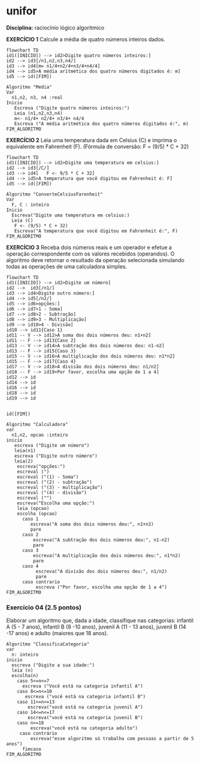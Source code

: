 # unifor 
**Disciplina:** raciocínio lógico algoritmico





**EXERCÍCIO 1**
Calcule a média de quatro números inteiros dados.


```mermaid
flowchart TD
id1([INICIO]) --> id2>Digite quatro números inteiros:]
id2 --> id3[/n1,n2,n3,n4/]
id3 --> id4[m= n1/4+n2/4+n3/4+n4/4]
id4 --> id5>A média aritmética dos quatro números digitados é: m]
id5 --> id([FIM])
```
```
Algoritmo "Media"
Var
  n1,n2, n3, n4 :real
Inicio
   Escreva ("Digite quatro números inteiros:")
   Leia (n1,n2,n3,n4)
   m<- n1/4+ n2/4+ n3/4+ n4/4
   Escreva ("A média aritmética dos quatro números digitados é:", m)
FIM_ALGORITMO
```






**EXERCÍCIO 2**
Leia uma temperatura dada em Celsius (C) e imprima o equivalente em Fahrenheit (F). (Fórmula de conversão: F = (9/5) * C + 32)
```mermaid
flowchart TD
id1([INICIO]) --> id2>Digite uma temperatura em celsius:]
id2 --> id3[/C/]
id3 --> id4[   F <- 9/5 * C + 32]
id4 --> id5>A temperatura que você digitou em Fahrenheit é: F]
id5 --> id([FIM])
```

```
Algoritmo "ConverteCelsiusFarenheit"
Var
  F, C : inteiro
Inicio
  Escreva("Digite uma temperatura em celsius:)
  Leia (C)
   F <- (9/5) * C + 32)
   Escreva("A temperatura que você digitou em Fahrenheit é:", F)   
FIM_ALGORITMO
```

**EXERCÍCIO 3**
Receba dois números reais e um operador e efetue a operação correspondente com os valores recebidos (operandos). O algoritmo deve retornar o resultado da operação selecionada simulando todas as operações de uma calculadora simples.

```mermaid
flowchart TD
id1([INICIO]) --> id2>Digite um número]
id2 -->  id3[/n1/]
id3 --> id4>Digite outro número:]
id4 --> id5[/n2/]
id5 --> id6>opções:]
id6 --> id7>1 - Soma]
id7 --> id8>2 - Subtração]
id8 --> id9>3 - Multiplicação]
id9 --> id10>4 - Divisão]
id10 --> id11{Caso 1}
id11 -- V --> id12>A soma dos dois números deu: n1+n2]
id11 -- F --> id13{Caso 2}
id13 -- V --> id14>A subtração dos dois números deu: n1-n2]
id13 -- F --> id15{Caso 3}
id15 -- V --> id16>A multiplicação dos dois números deu: n1*n2]
id15 -- F --> id17{Caso 4}
id17 -- V --> id18>A divisão dos dois números deu: n1/n2]
id18 -- F --> id19>Por favor, escolha uma opção de 1 a 4]
id12 --> id
id14 --> id
id16 --> id
id18 --> id
id19 --> id

 
id([FIM])
```

```
Algoritmo "Calculadora"
var
  n1,n2, opcao :inteiro
inicio
   escreva ("Digite um número")
   leia(n1)
   escreva ("Digite outro número")
   leia(2)
    escreva("opções:")
    escreval (")
    escreval ("(1) - Soma")
    escreval ("(2) - subtração")
    escreval ("(3) - multiplicação")
    escreval ("(4) - divisão")
    escreval ("")
    escreva("Escolha uma opção:")
    leia (opcao)
    escolha (opcao)
      caso 1
         escreva("A soma dos dois números deu:", n1+n2)
         pare
      caso 2 
          escreva("A subtração dos dois números deu:", n1-n2)
          pare
      caso 3
          escreva("A multiplicação dos dois números deu:", n1*n2)
          pare
      caso 4
           escreva("A divisão dos dois números deu:", n1/n2)
           pare
      caso contrario
           escreva ("Por favor, escolha uma opção de 1 a 4")
FIM_ALGORITMO
```



### Exercício 04 (2.5 pontos)
Elaborar um algoritmo que, dada a idade, classifique nas categorias: infantil A (5 - 7 anos), infantil B (8 -10 anos), juvenil A (11 - 13 anos), juvenil B (14 -17 anos) e adulto (maiores que 18 anos).

```
Algoritmo "ClassificaCategoria"
var
  n: inteiro
inicio
  escreva ("Digite a sua idade:")
  leia (n)
  escolha(n)
    caso 5<=n<=7
      escreva ("Você está na categoria infantil A")
    caso 8<=n<=10
       escreva ("você está na categoria infantil B")
    caso 11<=n<=13
        escreva("você está na categoria juvenil A")
    caso 14<=n<=17
        escreva("você está na categoria juvenil B")
    caso n>=18
         escreva("você está na categoria adulto")
     caso contrário
         escreva("esse algoritmo só trabalha com pessoas a partir de 5 anos")
      fimcaso   
FIM_ALGORITMO
```

